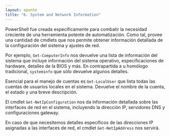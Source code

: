 ```yaml
---
layout: apunte
title: "6. System and Network Information"
---
```


PowerShell fue creada específicamente para combatir la necesidad creciente de una herramienta potente de automatización. Como tal, provee una cantidad de cmdlets que nos permite obtener información detallada de la configuración del sistema y ajustes de red.

Por ejemplo, `Get-ComputerInfo` nos devuelve una lista de información del sistema que incluye información del sistema operativo, especificaciones de hardware, detalles de la BIOS y más. En contrapartida a u homólogo tradicional, `systeminfo` que sólo devuelve algunos detalles.

Esencial para el manejo de cuentas es `Get-LocalUser` que lista todas las cuentas de usuarios locales en el sistema. Devuelve el nombre de la cuenta, el estado y una breve descripción.

El cmdlet `Get-NetIpConfiguration` nos da información detallada sobre las interfaces de red en el sistema, incluyendo la dirección IP, servidores DNS y configuraciones gateway.

En caso de que necesitemos detalles específicos de las direcciones IP asignadas a las interfaces de red, el cmdlet `Get-NetIpAddress` nos servirá.